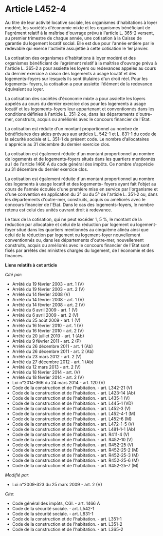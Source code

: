 # Article L452-4

Au titre de leur activité locative sociale, les organismes d'habitations à loyer modéré, les sociétés d'économie mixte et les
organismes bénéficiant de l'agrément relatif à la maîtrise d'ouvrage prévu à l'article L. 365-2 versent, au premier trimestre
de chaque année, une cotisation à la Caisse de garantie du logement locatif social. Elle est due pour l'année entière par le
redevable qui exerce l'activité assujettie à cette cotisation le 1er janvier. 

La cotisation des organismes d'habitations à loyer modéré et des organismes bénéficiant de l'agrément relatif à la maîtrise
d'ouvrage prévu à l'article L. 365-2 a pour assiette les loyers ou redevances appelés au cours du dernier exercice à raison
des logements à usage locatif et des logements-foyers sur lesquels ils sont titulaires d'un droit réel. Pour les logements-
foyers, la cotisation a pour assiette l'élément de la redevance équivalent au loyer. 

La cotisation des sociétés d'économie mixte a pour assiette les loyers appelés au cours du dernier exercice clos pour les
logements à usage locatif et les logements-foyers leur appartenant et conventionnés dans les conditions définies à l'article
L. 351-2 ou, dans les départements d'outre-mer, construits, acquis ou améliorés avec le concours financier de l'Etat. 

La cotisation est réduite d'un montant proportionnel au nombre de bénéficiaires des aides prévues aux articles L. 542-1 et L.
831-1 du code de la sécurité sociale et L. 351-1 du présent code. Le nombre d'allocataires s'apprécie au 31 décembre du
dernier exercice clos. 

La cotisation est également réduite d'un montant proportionnel au nombre de logements et de logements-foyers situés dans les
quartiers mentionnés au I de l'article 1466 A du code général des impôts. Ce nombre s'apprécie au 31 décembre du dernier
exercice clos. 

La cotisation est également réduite d'un montant proportionnel au nombre des logements à usage locatif et des logements-
foyers ayant fait l'objet au cours de l'année écoulée d'une première mise en service par l'organisme et d'une convention en
application du 3° ou du 5° de l'article L. 351-2 ou, dans les départements d'outre-mer, construits, acquis ou améliorés avec
le concours financier de l'Etat. Dans le cas des logements-foyers, le nombre retenu est celui des unités ouvrant droit à
redevance. 

Le taux de la cotisation, qui ne peut excéder 1, 5 %, le montant de la réduction par allocataire et celui de la réduction par
logement ou logement-foyer situé dans les quartiers mentionnés au cinquième alinéa ainsi que celui de la réduction par
logement ou logement-foyer nouvellement conventionnés ou, dans les départements d'outre-mer, nouvellement construits, acquis
ou améliorés avec le concours financier de l'Etat sont fixés par arrêtés des ministres chargés du logement, de l'économie et
des finances.

**Liens relatifs à cet article**

_Cité par_:

  - Arrêté du 19 février 2003 - art. 1 (V)
  - Arrêté du 19 février 2003 - art. 2 (V)
  - Arrêté du 14 février 2008 (V)
  - Arrêté du 14 février 2008 - art. 1 (V)
  - Arrêté du 14 février 2008 - art. 2 (V)
  - Arrêté du 6 avril 2009 - art. 1 (V)
  - Arrêté du 6 avril 2009 - art. 2 (V)
  - Arrêté du 25 août 2009 - art. 1 (V)
  - Arrêté du 16 février 2010 - art. 1 (V)
  - Arrêté du 16 février 2010 - art. 2 (V)
  - Arrêté du 20 juillet 2010 - art. 1 (Ab)
  - Arrêté du 9 février 2011 - art. 2 (P)
  - Arrêté du 26 décembre 2011 - art. 1 (Ab)
  - Arrêté du 26 décembre 2011 - art. 2 (Ab)
  - Arrêté du 23 mars 2012 - art. 2 (V)
  - Arrêté du 27 décembre 2012 - art. 1 (Ab)
  - Arrêté du 12 mars 2013 - art. 2 (V)
  - Arrêté du 18 février 2014 - art. (V)
  - Arrêté du 18 février 2014 - art. 2 (V)
  - Loi n°2014-366 du 24 mars 2014 - art. 120 (V)
  - Code de la construction et de l'habitation. - art. L342-21 (V)
  - Code de la construction et de l'habitation. - art. L423-14 (Ab)
  - Code de la construction et de l'habitation. - art. L435-1 (V)
  - Code de la construction et de l'habitation. - art. L445-1 (VD)
  - Code de la construction et de l'habitation. - art. L452-3 (V)
  - Code de la construction et de l'habitation. - art. L452-4-1 (M)
  - Code de la construction et de l'habitation. - art. L452-6 (M)
  - Code de la construction et de l'habitation. - art. L472-1-5 (V)
  - Code de la construction et de l'habitation. - art. L481-1-1 (Ab)
  - Code de la construction et de l'habitation. - art. R411-4 (V)
  - Code de la construction et de l'habitation. - art. R452-10 (V)
  - Code de la construction et de l'habitation. - art. R452-25 (V)
  - Code de la construction et de l'habitation. - art. R452-25-2 (M)
  - Code de la construction et de l'habitation. - art. R452-25-3 (M)
  - Code de la construction et de l'habitation. - art. R452-25-6 (M)
  - Code de la construction et de l'habitation. - art. R452-25-7 (M)

_Modifié par_:

  - Loi n°2009-323 du 25 mars 2009 - art. 2 (V)

_Cite_:

  - Code général des impôts, CGI. - art. 1466 A
  - Code de la sécurité sociale. - art. L542-1
  - Code de la sécurité sociale. - art. L831-1
  - Code de la construction et de l'habitation. - art. L351-1
  - Code de la construction et de l'habitation. - art. L351-2
  - Code de la construction et de l'habitation. - art. L365-2
